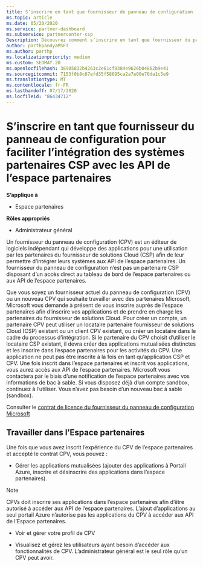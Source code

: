 ```yaml
---
title: S’inscrire en tant que fournisseur de panneau de configuration
ms.topic: article
ms.date: 05/20/2020
ms.service: partner-dashboard
ms.subservice: partnercenter-csp
Description: Découvrez comment s’inscrire en tant que fournisseur du panneau de configuration (CPV) dans l’espace partenaires.
author: parthpandyaMSFT
ms.author: parthp
ms.localizationpriority: medium
ms.custom: SEOMAY.20
ms.openlocfilehash: 38905832b4263c2e61cf8384e9626b04862b9e41
ms.sourcegitcommit: 7153f0b8c67efd35f58695ca2a7e00e70da1c5e9
ms.translationtype: MT
ms.contentlocale: fr-FR
ms.lasthandoff: 07/17/2020
ms.locfileid: "86434712"
---
```

# <a name="enroll-as-a-control-panel-vendor-to-help-integrate-csp-partner-systems-with-partner-center-apis"></a>S’inscrire en tant que fournisseur du panneau de configuration pour faciliter l’intégration des systèmes partenaires CSP avec les API de l’espace partenaires

**S’applique à**

- Espace partenaires

**Rôles appropriés**

- Administrateur général

Un fournisseur du panneau de configuration (CPV) est un éditeur de logiciels indépendant qui développe des applications pour une utilisation par les partenaires du fournisseur de solutions Cloud (CSP) afin de leur permettre d’intégrer leurs systèmes aux API de l’espace partenaires. Un fournisseur du panneau de configuration n’est pas un partenaire CSP disposant d’un accès direct au tableau de bord de l’espace partenaires ou aux API de l’espace partenaires.

Que vous soyez un fournisseur actuel du panneau de configuration (CPV) ou un nouveau CPV qui souhaite travailler avec des partenaires Microsoft, Microsoft vous demande à présent de vous inscrire auprès de l’espace partenaires afin d’inscrire vos applications et de prendre en charge les partenaires du fournisseur de solutions Cloud. Pour créer un compte, un partenaire CPV peut utiliser un locataire partenaire fournisseur de solutions Cloud (CSP) existant ou un client CPV existant, ou créer un locataire dans le cadre du processus d’intégration. Si le partenaire du CPV choisit d’utiliser le locataire CSP existant, il devra créer des applications mutualisées distinctes et les inscrire dans l’espace partenaires pour les activités du CPV. Une application ne peut pas être inscrite à la fois en tant qu’application CSP et CPV. Une fois inscrit dans l’espace partenaires et inscrit vos applications, vous aurez accès aux API de l’espace partenaires.  Microsoft vous contactera par le biais d’une notification de l’espace partenaires avec vos informations de bac à sable. Si vous disposez déjà d’un compte sandbox, continuez à l’utiliser. Vous n’avez pas besoin d’un nouveau bac à sable (sandbox).

Consulter le [contrat de licence du fournisseur du panneau de configuration Microsoft](https://go.microsoft.com/fwlink/?linkid=2055198)


## <a name="working-in-partner-center"></a>Travailler dans l’Espace partenaires
Une fois que vous avez inscrit l’expérience du CPV de l’espace partenaires et accepté le contrat CPV, vous pouvez :

- Gérer les applications mutualisées (ajouter des applications à Portail Azure, inscrire et désinscrire des applications dans l’espace partenaires).

>[!Note] 
>CPVs doit inscrire ses applications dans l’espace partenaires afin d’être autorisé à accéder aux API de l’espace partenaires. L’ajout d’applications au seul portail Azure n’autorise pas les applications du CPV à accéder aux API de l’Espace partenaires. 

- Voir et gérer votre profil de CPV 

- Visualisez et gérez les utilisateurs ayant besoin d’accéder aux fonctionnalités de CPV. L’administrateur général est le seul rôle qu’un CPV peut avoir.



